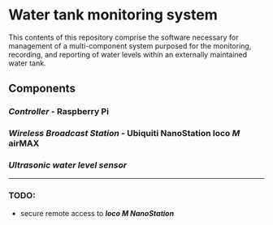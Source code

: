 # Water tank monitoring system
This contents of this repository comprise the software necessary for management of a multi-component system purposed for the monitoring, recording, and reporting of water levels within an externally maintained water tank.

## Components

### *Controller* - Raspberry Pi

### *Wireless Broadcast Station* - Ubiquiti NanoStation loco *M* airMAX

### *Ultrasonic water level sensor*


---
### TODO:
- secure remote access to ***loco M NanoStation*** 